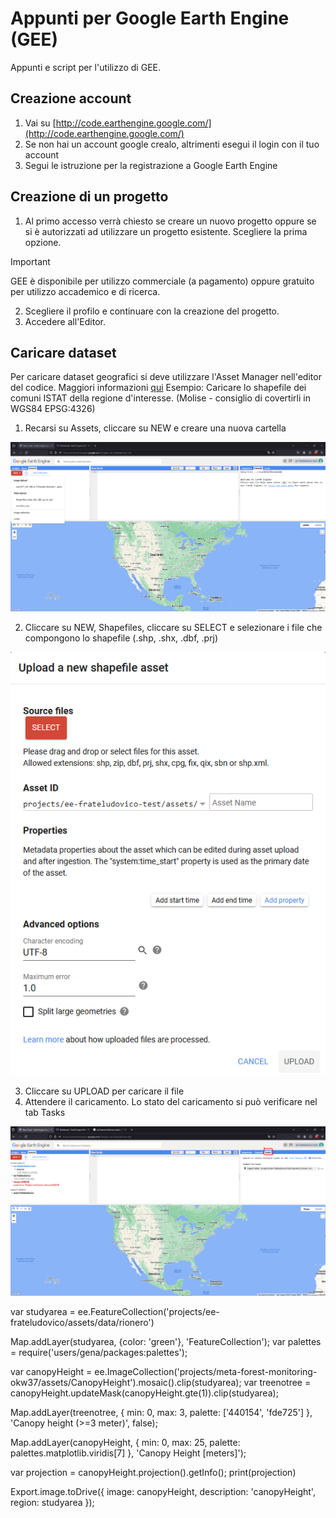 # Appunti per Google Earth Engine (GEE)
Appunti e script per l'utilizzo di GEE.

## Creazione account
1. Vai su [http://code.earthengine.google.com/](http://code.earthengine.google.com/)
2. Se non hai un account google crealo, altrimenti esegui il login con il tuo account
3. Segui le istruzione per la registrazione a Google Earth Engine


## Creazione di un progetto
1. Al primo accesso verrà chiesto se creare un nuovo progetto oppure se si è autorizzati ad utilizzare un progetto esistente. Scegliere la prima opzione.
> [!IMPORTANT]  
> GEE è disponibile per utilizzo commerciale (a pagamento) oppure gratuito per utilizzo accademico e di ricerca.
2. Scegliere il profilo e continuare con la creazione del progetto.
3. Accedere all'Editor.



## Caricare dataset
Per caricare dataset geografici si deve utilizzare l'Asset Manager nell'editor del codice. Maggiori informazioni [qui](https://developers.google.com/earth-engine/guides/asset_manager)
Esempio: Caricare lo shapefile dei comuni ISTAT della regione d'interesse. (Molise - consiglio di covertirli in WGS84 EPSG:4326)
1. Recarsi su Assets, cliccare su NEW e creare una nuova cartella

![alt text](https://github.com/ludovico85/GIS-RESOURCES/blob/master/GEE/img/img1.png?raw=true)

2. Cliccare su NEW, Shapefiles, cliccare su SELECT e selezionare i file che compongono lo shapefile (.shp, .shx, .dbf, .prj)

![alt text](https://github.com/ludovico85/GIS-RESOURCES/blob/master/GEE/img/img2.png?raw=true)

3. Cliccare su UPLOAD per caricare il file
4. Attendere il caricamento. Lo stato del caricamento si può verificare nel tab Tasks

![alt text](https://github.com/ludovico85/GIS-RESOURCES/blob/master/GEE/img/img3.png?raw=true)






















var studyarea = ee.FeatureCollection('projects/ee-frateludovico/assets/data/rionero')

Map.addLayer(studyarea, {color: 'green'}, 'FeatureCollection');
var palettes = require('users/gena/packages:palettes');

var canopyHeight = ee.ImageCollection('projects/meta-forest-monitoring-okw37/assets/CanopyHeight').mosaic().clip(studyarea);
var treenotree = canopyHeight.updateMask(canopyHeight.gte(1)).clip(studyarea);

Map.addLayer(treenotree, {
    min: 0,
    max: 3,
    palette: ['440154', 'fde725']
}, 'Canopy height (>=3 meter)', false);

Map.addLayer(canopyHeight, {
    min: 0,
    max: 25,
    palette: palettes.matplotlib.viridis[7]
}, 'Canopy Height [meters]');

var projection = canopyHeight.projection().getInfo();
print(projection)


Export.image.toDrive({
 image: canopyHeight,
 description: 'canopyHeight',
 region: studyarea
});



